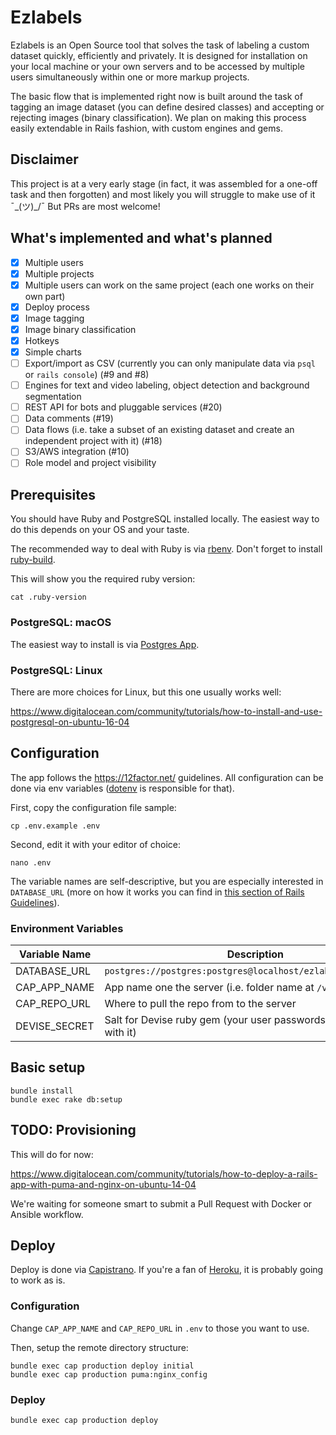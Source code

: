 # Ezlabels

Ezlabels is an Open Source tool that solves the task of labeling a custom dataset quickly, efficiently and privately. It is designed for installation on your local machine or your own servers and to be accessed by multiple users simultaneously within one or more markup projects.

The basic flow that is implemented right now is built around the task of tagging an image dataset (you can define desired classes) and accepting or rejecting images (binary classification). We plan on making this process easily extendable in Rails fashion, with custom engines and gems.

## Disclaimer

This project is at a very early stage (in fact, it was assembled for a one-off task and then forgotten) and most likely you will struggle to make use of it ¯\_(ツ)_/¯ But PRs are most welcome! 

## What's implemented and what's planned

- [x] Multiple users
- [x] Multiple projects
- [x] Multiple users can work on the same project (each one works on their own part)
- [x] Deploy process
- [x] Image tagging
- [x] Image binary classification
- [x] Hotkeys
- [x] Simple charts
- [ ] Export/import as CSV (currently you can only manipulate data via `psql` or `rails console`) (#9 and #8)
- [ ] Engines for text and video labeling, object detection and background segmentation
- [ ] REST API for bots and pluggable services (#20)
- [ ] Data comments (#19)
- [ ] Data flows (i.e. take a subset of an existing dataset and create an independent project with it) (#18)
- [ ] S3/AWS integration (#10)
- [ ] Role model and project visibility

## Prerequisites

You should have Ruby and PostgreSQL installed locally. The easiest way to do this depends on your OS and your taste.

The recommended way to deal with Ruby is via [rbenv](https://github.com/rbenv/rbenv). Don't forget to install [ruby-build](https://github.com/rbenv/ruby-build).

This will show you the required ruby version:

```
cat .ruby-version
```

### PostgreSQL: macOS

The easiest way to install is via [Postgres App](https://postgresapp.com/).

### PostgreSQL: Linux

There are more choices for Linux, but this one usually works well:

https://www.digitalocean.com/community/tutorials/how-to-install-and-use-postgresql-on-ubuntu-16-04


## Configuration

The app follows the https://12factor.net/ guidelines. All configuration can be done via env variables ([dotenv](https://github.com/bkeepers/dotenv) is responsible for that).

First, copy the configuration file sample:

```
cp .env.example .env
```

Second, edit it with your editor of choice:

```
nano .env
```

The variable names are self-descriptive, but you are especially interested in `DATABASE_URL` (more on how it works you can find in [this section of Rails Guidelines](http://edgeguides.rubyonrails.org/configuring.html#configuring-a-database)).

### Environment Variables

| Variable Name         | Description                                                            |
| --------------------- | ---------------------------------------------------------------------- |
| DATABASE_URL          | `postgres://postgres:postgres@localhost/ezlabels_development`          |
| CAP_APP_NAME          | App name one the server (i.e. folder name at `/var/www/`)              |
| CAP_REPO_URL          | Where to pull the repo from to the server                              |
| DEVISE_SECRET         | Salt for Devise ruby gem (your user passwords will be created with it) |

## Basic setup

```
bundle install
bundle exec rake db:setup
```

## TODO: Provisioning

This will do for now:

https://www.digitalocean.com/community/tutorials/how-to-deploy-a-rails-app-with-puma-and-nginx-on-ubuntu-14-04

We're waiting for someone smart to submit a Pull Request with Docker or Ansible workflow.

## Deploy

Deploy is done via [Capistrano](http://capistranorb.com/). If you're a fan of [Heroku](https://heroku.com), it is probably going to work as is.

### Configuration

Change `CAP_APP_NAME` and `CAP_REPO_URL` in `.env` to those you want to use.

Then, setup the remote directory structure:

```
bundle exec cap production deploy initial
bundle exec cap production puma:nginx_config
```

### Deploy

```
bundle exec cap production deploy
```
